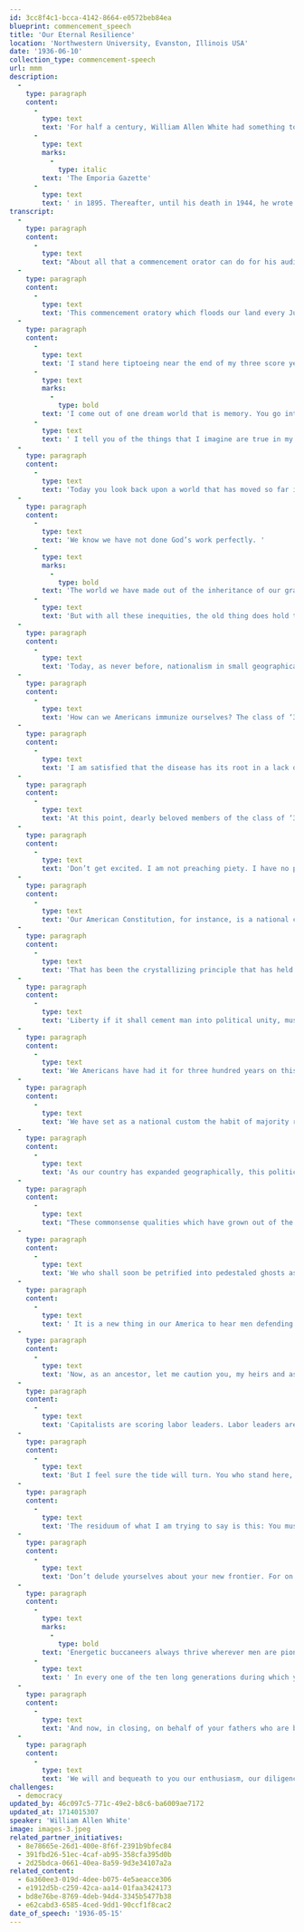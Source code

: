 ```yaml
---
id: 3cc8f4c1-bcca-4142-8664-e0572beb84ea
blueprint: commencement_speech
title: 'Our Eternal Resilience'
location: 'Northwestern University, Evanston, Illinois USA'
date: '1936-06-10'
collection_type: commencement-speech
url: mmm
description:
  -
    type: paragraph
    content:
      -
        type: text
        text: 'For half a century, William Allen White had something to say on virtually every topic that had anything to do with Kansas or the United States. He grew up in Kansas and bought '
      -
        type: text
        marks:
          -
            type: italic
        text: 'The Emporia Gazette'
      -
        type: text
        text: ' in 1895. Thereafter, until his death in 1944, he wrote countless editorials as well as articles and books that earned him the title of the "Sage of Emporia." '
transcript:
  -
    type: paragraph
    content:
      -
        type: text
        text: "About all that a commencement orator can do for his auditors is to turn their faces around. He looks back upon the world as he thinks it was. Then he considers the world as he thinks it is. Finally in his receding perspective he discloses the pictured phantasm which he hopes will be the future. Thereupon his young listeners may see mirrored in the gloss of his picture the world which they think they will make. It is a pleasant\_exercise."
  -
    type: paragraph
    content:
      -
        type: text
        text: 'This commencement oratory which floods our land every June may be an effective anesthetic which youth may take at its second birth, out of the solid, unyielding, factual environment of childhood and of books, out of the substantial fabric of the curriculum with its sure reward of grade, class standing, and satisfying compensation into the bewildering, hazy, and altogether ironic mockeries that we call, in humorous euphony, real life.'
  -
    type: paragraph
    content:
      -
        type: text
        text: 'I stand here tiptoeing near the end of my three score years and ten. There you sit across an abysm scarcely fifty feet wide but deeper than the distance to the moon. '
      -
        type: text
        marks:
          -
            type: bold
        text: 'I come out of one dream world that is memory. You go into a visionary world that is hope.'
      -
        type: text
        text: ' I tell you of the things that I imagine are true in my world. You hold in your hearts the picture of your world that shall be. We dwell on these two different planets. How can I hope to get across the chasm of time and space any hint, even a flickering shadow of my truth that will reach your hearts? For my world seemed to be a static world when I stood fifty years ago where you stand now. My forebears since Caesar’s day had not greatly changed the tools with which they made their clothes, got their goods, built their houses; nor had they changed greatly in those twenty centuries the philosophy upon which they erected their future. '
  -
    type: paragraph
    content:
      -
        type: text
        text: 'Today you look back upon a world that has moved so far in one hundred years that nothing you see and feel, touch and taste, hope, believe, and love is as it was when your grandfathers learned from their grandfathers how to live in another day. So what may have some bearing, though heaven only knows what, upon you lives. Perhaps I can tell you something, and being called here, I shall try…'
  -
    type: paragraph
    content:
      -
        type: text
        text: 'We know we have not done God’s work perfectly. '
      -
        type: text
        marks:
          -
            type: bold
        text: 'The world we have made out of the inheritance of our grandfathers is a pretty sad botch. It is full of gross injustices. Obviously a couple of centuries of hard work needs to be done on it before America is turned out, finished in its millennial beauty. '
      -
        type: text
        text: 'But with all these inequities, the old thing does hold together. We turn our country over to you in one piece - which is something. Even if it isn’t a pretty piece, it is yours, with its spiritual hereditaments. And may I be pardoned the vanity of one who worked on the job if I try to give you some idea of what has held this nation in unity during a century and a half when in many other parts of the globe races and tongues and economic units have been breaking into small states, magnifying nationalism into a vice.'
  -
    type: paragraph
    content:
      -
        type: text
        text: 'Today, as never before, nationalism in small geographical areas is pulling men into bitter disunion and controversy. Some flame of envy and rancor is abroad in the world. We see it moving across the face of Europe in various tyrannies, each exalting its own nationalism, each challenging liberty in its own way - Italy under fascism, Germany under the Nazis, Russia under communism, Spain boiling with confusion, while the two principles of dictatorship, that of the plutocracy and that of the proletariat, struggle for possession of that brave land. These isms are types of one pestilence which is threatening civilization. That this spiritual pestilence will attack America, no one can doubt.'
  -
    type: paragraph
    content:
      -
        type: text
        text: 'How can we Americans immunize ourselves? The class of ‘37 must find out why small geographical, social racial units are erupting into a virulent nationalism that threatens western civilization. It’s your problem, esteemed descendants, but here’s a hint that might help you to solve it.'
  -
    type: paragraph
    content:
      -
        type: text
        text: 'I am satisfied that the disease has its root in a lack of social faith. The thing that has bound America into one nation is tolerance - tolerance and patience; indeed, tolerance and patience upheld by a sense of duty.'
  -
    type: paragraph
    content:
      -
        type: text
        text: 'At this point, dearly beloved members of the class of ‘37, I propose to reveal the screw loose in my mental processes, also to show you something of the aberration of your forebears. You have this dementia in you blood, and you might as well know it. Your fathers, mothers, and remote ancestors for several thousand years believed in the reality of duty. Upon that madness they built the world. Not that I wish to brag about it - this sense of duty - but I still hug the delirium of my generation to my heart and believe there is something in those old-fashioned eccentricities known as the Christian virtues.'
  -
    type: paragraph
    content:
      -
        type: text
        text: 'Don’t get excited. I am not preaching piety. I have no plan of salvation to offer you, no theology to defend. But I feel, and my generation has believed in a general way, that democracy with its freedom, with its patience, with its tolerance, with its altruism, is a sort of rough attempt to institutionalize the Christian philosophy. And when I say rough, I mean rough, something like a 20 percent realization of a noble ideal.'
  -
    type: paragraph
    content:
      -
        type: text
        text: 'Our American Constitution, for instance, is a national compact of our individual and of our social duties. It has worked in this country after a fashion. Yet the same Constitution, or nearly the same, has been adopted in a dozen other lands and has failed. Why has it held us to an essential unity? I am satisfied that our Constitution has stood up because Americans actually have established here a sort of code of duties. '
  -
    type: paragraph
    content:
      -
        type: text
        text: 'That has been the crystallizing principle that has held us together - duty of man to man, of region to region, of class to class, of race to race, of faith to faith. That duty has bred something more than neighborly tolerance. It has engendered a profound desire in very American’s heart to make life as pleasant as it may be made - not merely for himself, indeed not chiefly for himself, but for others. Thus we have found and cherished true liberty.'
  -
    type: paragraph
    content:
      -
        type: text
        text: 'Liberty if it shall cement man into political unity, must be something more than a man’s conception of his rights, much more than his desire to fight for his own rights. True liberty is founded upon a lively sense of the rights of others and a fighting conviction that the rights of others must be maintained. Only when a people have this love of liberty, this militant belief in the sacredness of another man’s self respect, do races and nations posses the catalyzer in their political and social organism which produces the chemical miracle of crystallized national unity and strength.'
  -
    type: paragraph
    content:
      -
        type: text
        text: 'We Americans have had it for three hundred years on this continent. It was in the blood of our fathers. It was the basis of our faith in humanity when we wrote our Constitution. It has been with us a long time on this continent - this capacity for compromise, this practical passion for social justice and for altruistic equity in settling the genuine differences of men. This high quality of mutual respect is no slight gift. It is a heroic spiritual endowment, this knack of getting along together on a continental scale.'
  -
    type: paragraph
    content:
      -
        type: text
        text: 'We have set as a national custom the habit of majority rule. This custom is maintained not by arms but by a saving sense in the heart of every minority that any majority will not be puffed up, will not infringe upon the rights of the minority. Matching this duty of the majority to be fair, we have set up the component duty of the minority to be patient, but to agitate until the justice of a losing cause has convinced the winning majority. This American tradition of political adjustment cuts through every line of cleavage and all difference in our social organization - regions, classes, races, creed. Here is the way it has worked.'
  -
    type: paragraph
    content:
      -
        type: text
        text: 'As our country has expanded geographically, this political genius for unity has tapped our store of certain basic virtues: neighborly forbearance, meekness, unselfishness, and that belief in the essential decency of don’ts, neighbors which, for want of a better word, we have called love. Now, in our land abideth these three: faith in our fellows, hope in the triumph of reason, and love for humanity. With all the grievous faults and glaring weaknesses of our federal union, these things are the centripetal spiritual forces which have solidified America.'
  -
    type: paragraph
    content:
      -
        type: text
        text: "These commonsense qualities which have grown out of the Beatitudes have helped to preserve the American Union for the last century and a half. Now what are you going to do about it, you who stand here at the threshold of the reality of your past, looking into the evanescent horizon of your future?\_"
  -
    type: paragraph
    content:
      -
        type: text
        text: 'We who shall soon be petrified into pedestaled ghosts as your ancestors have a notion that you, our descendants, don’t have much use for duty, for patience, and for tolerance. We get the general idea that you have no sort of faith in the strength of the humble. Yet it is out of this lack of faith that a new challenge has appeared in the world, a challenge aimed at democracy, a challenge which scorns these lowly neighborly virtues that have held our world together. This challenge is finding its way into our American life. We are being told that the majority sometimes has emergency mandates to ignore the rights of the minorities. We have set up rulers all over earth who preach against the virtue of patience.'
  -
    type: paragraph
    content:
      -
        type: text
        text: ' It is a new thing in our America to hear men defending the tyrannies of Europe - communism, fascism, and the Nazis - declaring that the minority is right. It is even a stranger doctrine in America, which holds that a passing majority, by reason of its being a ballot box majority at one or two elections, has an inherent right immediately to suppress and ruthlessly destroy an honest minority.'
  -
    type: paragraph
    content:
      -
        type: text
        text: 'Now, as an ancestor, let me caution you, my heirs and assigns, that these new political attitudes are symptoms of greed for power. They will fool you if you channel your thinking into narrow dialectics. Don’t take your logical premise from your class self-interest. Don’t build your logic upon a purely selfish structure. Don’t think as plutocrats. Don’t reason as members of the middle class or as proletarians. Such thinking is too sure of its own syllogisms ever to be just. Such thinking rejects the possibility that there is truth and that there may be reason in the contention of another class of society. This same discord that has torn as under so many peoples in Europe, where fifty years ago democracy seemed to be taking root, today is seeding in our land.'
  -
    type: paragraph
    content:
      -
        type: text
        text: 'Capitalists are scoring labor leaders. Labor leaders are preaching distrust and hatred for capitalists. The revelations of the La Follette committee in the United States Senate now investigating the infringement of civil liberties certainly lay bare the cancer of hatred in our economic body that is poisoning our national blood. The class-conscious arrogance of wealth is creating its own class morals. Proletarian logic is justifying the use of force in class conflict and condoning cunning. The industrial enterpriser shuts his eyes to the tragedy of the farmer’s economic plight. Then the farmer envies the financier.'
  -
    type: paragraph
    content:
      -
        type: text
        text: 'But I feel sure the tide will turn. You who stand here, chisel in hand, about to hew out the future, have something in you; humanity’s most precious mental gift - the eternal resilience, the everlasting bounce in man. You may love for the moment the indolent sense of futility that comes with the grand cynicism of youth. But life, experience, the hazards of your day, and time will bring out of you the courage bred into you. You will find that you have the urge that we had. You will want to believe in something in spite of yourselves. You will want to construct something. For you are the sons and daughters of a creative people, inventive, resourceful, daring. And above all, in spite of the many unpleasant things you have learned in this cloister, in spite of the hard realties that have molded your youth, you are mystics, you are crusaders, you are incorrigible visionaries in the noblest sense of these words. The eternal verities of your inheritance, the organizing brains, the industry, the noble purpose that during the nineteenth century made America a kindlier and more beautiful land than ever before was brought forth on this planet, will be beckoning you, urging you, indeed, sternly commanding you to follow whatever is fine and just in the achievement of your country.'
  -
    type: paragraph
    content:
      -
        type: text
        text: 'The residuum of what I am trying to say is this: You must reorganize life in your America and point your achievement toward a fairer distributive system. Abundance is here for the taking. Don’t bemoan your lost frontier. It is even now flashing on our horizon. A gorgeous land lies before you fair and more beautiful than man before has ever known. Out of the laboratory will come new processes to multiply material things for your America, to multiply them almost infinitely; but only if you will hold open the channels of free science, unfettered thought, and the right of a man to use his talents to the utmost provided he gives honest social returns for the rewards he takes.'
  -
    type: paragraph
    content:
      -
        type: text
        text: 'Don’t delude yourselves about your new frontier. For on that frontier which will rise over the laboratories you will find the same struggle, the same hardships, the same inequities that your forefathers have found on every frontier since the beginning of time. You will find rapacious men trying to grab more than their share of the common bounties of the new frontier. You will find human greeds and human perfidies there as we found them fifty years ago and as our fathers found them generations upon generations before. '
  -
    type: paragraph
    content:
      -
        type: text
        marks:
          -
            type: bold
        text: 'Energetic buccaneers always thrive wherever men are pioneering.'
      -
        type: text
        text: ' In every one of the ten long generations during which your ancestors have been conquering this continent and building a proud civilization here, they have struggled as you will struggle against the injustices of life which are bred out of the lust for power in unsocial men. But don’t let that discourage you…'
  -
    type: paragraph
    content:
      -
        type: text
        text: 'And now, in closing, on behalf of your fathers who are bequeathing to you their choicest gifts, let me say that your heritage is not in these great lovely cities, not this wide and fertile land, not the mountains full of undreamed of riches. These you may find in other continents. What we leave you that is precious are the few simple virtues which have stood us in good stead in the struggle of our generation. '
  -
    type: paragraph
    content:
      -
        type: text
        text: 'We will and bequeath to you our enthusiasm, our diligence, our zeal for a better world, that were the lode stars of our fathers. As our legatees we assign you our tolerance, our patience, our kindness, our faith, hope, and love, which make for the self-respect of man. These qualities of heart and mind grow out of a conviction that the democratic philosophy as mode of thinking will lead mankind into a nobler way of life.'
challenges:
  - democracy
updated_by: 46c097c5-771c-49e2-b8c6-ba6009ae7172
updated_at: 1714015307
speaker: 'William Allen White'
image: images-3.jpeg
related_partner_initiatives:
  - 8e78665e-26d1-400e-8f6f-2391b9bfec84
  - 391fbd26-51ec-4caf-ab95-358cfa395d0b
  - 2d25bdca-0661-40ea-8a59-9d3e34107a2a
related_content:
  - 6a360ee3-019d-4dee-b075-4e5aeacce306
  - e1912d5b-c259-42ca-aa14-01faa3424173
  - bd8e76be-8769-4deb-94d4-3345b5477b38
  - e62cabd3-6585-4ced-9dd1-90ccf1f8cac2
date_of_speech: '1936-05-15'
---
```

